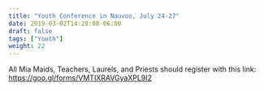 ```yaml
---
title: "Youth Conference in Nauvoo, July 24-27"
date: 2019-03-02T14:28:08-06:00
draft: false
tags: ["Youth"]
weight: 22
---
```


All Mia Maids, Teachers, Laurels, and Priests should register with this link: https://goo.gl/forms/VMTIXRAVGyaXPL9I2

